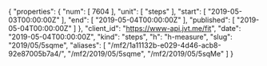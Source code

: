 {
  "properties": {
    "num": [
      7604
    ],
    "unit": [
      "steps"
    ],
    "start": [
      "2019-05-03T00:00:00Z"
    ],
    "end": [
      "2019-05-04T00:00:00Z"
    ],
    "published": [
      "2019-05-04T00:00:00Z"
    ]
  },
  "client_id": "https://www-api.jvt.me/fit",
  "date": "2019-05-04T00:00:00Z",
  "kind": "steps",
  "h": "h-measure",
  "slug": "2019/05/5sqme",
  "aliases": [
    "/mf2/1a11132b-e029-4d46-acb8-92e87005b7a4/",
    "/mf2/2019/05/5sqme",
    "/mf2/2019/05/5sqMe"
  ]
}
